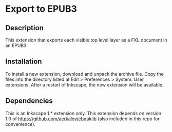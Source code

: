 # Export to EPUB3

## Description
This extension that exports each visible top level layer as a FXL document in an EPUB3.

## Installation
To install a new extension, download and unpack the archive file. Copy the files into the directory listed at Edit > Preferences > System: User extensions. 
After a restart of Inkscape, the new extension will be available.

## Dependencies
This is an Inkscape 1.* extension only.
This extension depends on version 1.0 of https://github.com/aerkalov/ebooklib (also included in this repo for convenience).
